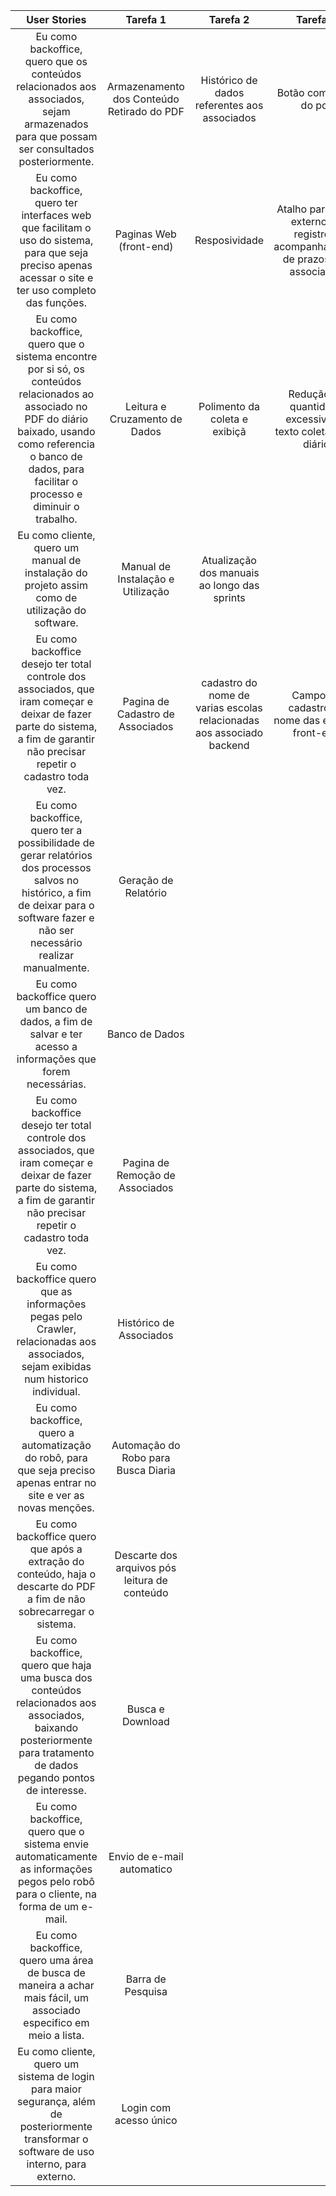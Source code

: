 | User Stories | Tarefa 1 | Tarefa 2 | Tarefa 3 |
| :----------: | :------: | :------: | :------: |
| Eu como backoffice, quero que os conteúdos relacionados aos associados, sejam armazenados para que possam ser consultados posteriormente. | Armazenamento dos Conteúdo Retirado do PDF | Histórico de dados referentes aos associados | Botão com o link do pdf |
| Eu como backoffice, quero ter interfaces web que facilitam o uso do sistema, para que seja preciso apenas acessar o site e ter uso completo das funções. | Paginas Web (front-end) | Resposividade | Atalho para local externo de registro e acompanhamento de prazos dos associados |
| Eu como backoffice, quero que o sistema encontre por si só, os conteúdos relacionados ao associado no PDF do diário baixado, usando como referencia o banco de dados, para facilitar o processo e diminuir o trabalho. | Leitura e Cruzamento de Dados | Polimento da coleta e exibiçã | Redução da quantidade excessiva de texto coletado do diário |
| Eu como cliente, quero um manual de instalação do projeto assim como de utilização do software. | Manual de Instalação e Utilização | Atualização dos manuais ao longo das sprints |
| Eu como backoffice desejo ter total controle dos associados, que iram começar e deixar de fazer parte do sistema, a fim de garantir não precisar repetir o cadastro toda vez. | Pagina de Cadastro de Associados | cadastro do nome de varias escolas relacionadas aos associado backend | Campo do cadastro de nome das escolas front-end | 
| Eu como backoffice, quero ter a possibilidade de gerar relatórios dos processos salvos no histórico, a fim de deixar para o software fazer e não ser necessário realizar manualmente. | Geração de Relatório |
| Eu como backoffice quero um banco de dados, a fim de salvar e ter acesso a informações que forem necessárias. | Banco de Dados |
| Eu como backoffice desejo ter total controle dos associados, que iram começar e deixar de fazer parte do sistema, a fim de garantir não precisar repetir o cadastro toda vez. | Pagina de Remoção de Associados |
| Eu como backoffice quero que as informações pegas pelo Crawler, relacionadas aos associados, sejam exibidas num historico individual. | Histórico de Associados |
| Eu como backoffice, quero a automatização do robô, para que seja preciso apenas entrar no site e ver as novas menções. | Automação do Robo para Busca Diaria |
| Eu como backoffice quero que após a extração do conteúdo, haja o descarte do PDF a fim de não sobrecarregar o sistema. | Descarte dos arquivos pós leitura de conteúdo |
| Eu como backoffice, quero que haja uma busca dos conteúdos relacionados aos associados, baixando posteriormente para tratamento de dados pegando pontos de interesse. | Busca e Download |
| Eu como backoffice, quero que o sistema envie automaticamente as informações pegos pelo robô para o cliente, na forma de um e-mail. | Envio de e-mail automatico |  |
| Eu como backoffice, quero uma área de busca de maneira a achar mais fácil, um associado especifico em meio a lista. | Barra de Pesquisa |
| Eu como cliente, quero um sistema de login para maior segurança, além de posteriormente transformar o software de uso interno, para externo. | Login com acesso único |

















